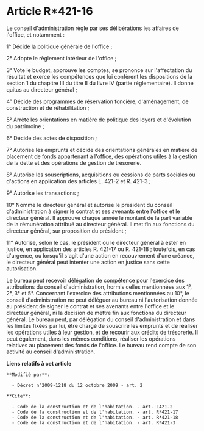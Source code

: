 # Article R*421-16

Le conseil d'administration règle par ses délibérations les affaires de l'office, et notamment : 

1° Décide la politique générale de l'office ; 

2° Adopte le règlement intérieur de l'office ; 

3° Vote le budget, approuve les comptes, se prononce sur l'affectation du résultat et exerce les compétences que lui
confèrent les dispositions de la section 1 du chapitre III du titre II du livre IV (partie réglementaire). Il donne quitus au
directeur général ; 

4° Décide des programmes de réservation foncière, d'aménagement, de construction et de réhabilitation ; 

5° Arrête les orientations en matière de politique des loyers et d'évolution du patrimoine ; 

6° Décide des actes de disposition ; 

7° Autorise les emprunts et décide des orientations générales en matière de placement de fonds appartenant à l'office, des
opérations utiles à la gestion de la dette et des opérations de gestion de trésorerie. 

8° Autorise les souscriptions, acquisitions ou cessions de parts sociales ou d'actions en application des articles L. 421-2
et R. 421-3 ; 

9° Autorise les transactions ; 

10° Nomme le directeur général et autorise le président du conseil d'administration à signer le contrat et ses avenants entre
l'office et le directeur général. Il approuve chaque année le montant de la part variable de la rémunération attribué au
directeur général. Il met fin aux fonctions du directeur général, sur proposition du président ; 

11° Autorise, selon le cas, le président ou le directeur général à ester en justice, en application des articles R. 421-17 ou
R. 421-18 ; toutefois, en cas d'urgence, ou lorsqu'il s'agit d'une action en recouvrement d'une créance, le directeur général
peut intenter une action en justice sans cette autorisation.

Le bureau peut recevoir délégation de compétence pour l'exercice des attributions du conseil d'administration, hormis celles
mentionnées aux 1°, 2°, 3° et 5°. Concernant l'exercice des attributions mentionnées au 10°, le conseil d'administration ne
peut déléguer au bureau ni l'autorisation donnée au président de signer le contrat et ses avenants entre l'office et le
directeur général, ni la décision de mettre fin aux fonctions du directeur général. Le bureau peut, par délégation du conseil
d'administration et dans les limites fixées par lui, être chargé de souscrire les emprunts et de réaliser les opérations
utiles à leur gestion, et de recourir aux crédits de trésorerie. Il peut également, dans les mêmes conditions, réaliser les
opérations relatives au placement des fonds de l'office. Le bureau rend compte de son activité au conseil d'administration.

**Liens relatifs à cet article**

	**Modifié par**:

	  - Décret n°2009-1218 du 12 octobre 2009 - art. 2

	**Cite**:

	  - Code de la construction et de l'habitation. - art. L421-2
	  - Code de la construction et de l'habitation. - art. R*421-17
	  - Code de la construction et de l'habitation. - art. R*421-18
	  - Code de la construction et de l'habitation. - art. R*421-3
